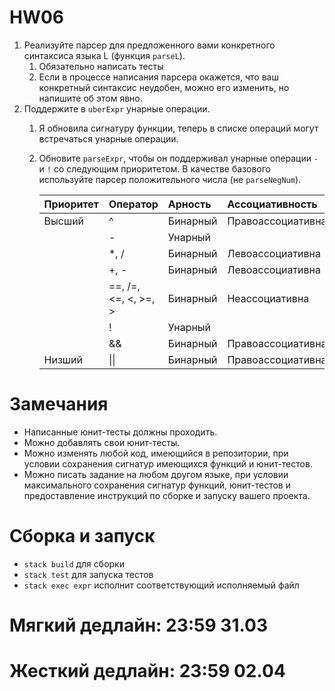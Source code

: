 # HW06

1. Реализуйте парсер для предложенного вами конкретного синтаксиса языка L (функция `parseL`).
   1. Обязательно написать тесты
   2. Если в процессе написания парсера окажется, что ваш конкретный синтаксис неудобен, можно его изменить, но напишите об этом явно.
2. Поддержите в `uberExpr` унарные операции.
   1. Я обновила сигнатуру функции, теперь в списке операций могут встречаться унарные операции.
   2. Обновите `parseExpr`, чтобы он поддерживал унарные операции `-` и `!` со следующим приоритетом. В качестве базового используйте парсер положительного числа (не `parseNegNum`).

         | Приоритет | Оператор             | Арность  | Ассоциативность   |
         | :-------- | :------------------- | :------- | :---------------- |
         | Высший    | ^                    | Бинарный | Правоассоциативна |
         |           | -                    | Унарный  |                   |
         |           | *, /                 | Бинарный | Левоассоциативна  |
         |           | +, -                 | Бинарный | Левоассоциативна  |
         |           | ==, /=, <=, <, >=, > | Бинарный | Неассоциативна    |
         |           | !                    | Унарный  |                   |
         |           | &&                   | Бинарный | Правоассоциативна |
         | Низший    | \|\|                 | Бинарный | Правоассоциативна |

# Замечания

* Написанные юнит-тесты должны проходить.
* Можно добавлять свои юнит-тесты.
* Можно изменять любой код, имеющийся в репозитории, при условии сохранения сигнатур имеющихся функций и юнит-тестов.
* Можно писать задание на любом другом языке, при условии максимального сохранения сигнатур функций, юнит-тестов и предоставление инструкций по сборке и запуску вашего проекта.

# Сборка и запуск

* `stack build` для сборки
* `stack test` для запуска тестов
* `stack exec expr` исполнит соответствующий исполняемый файл

# Мягкий дедлайн: 23:59 31.03

# Жесткий дедлайн: 23:59 02.04
